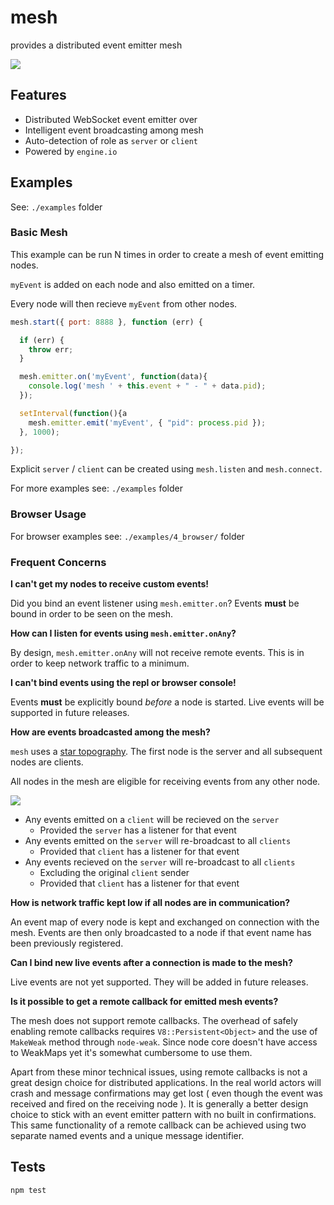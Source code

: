 # mesh

provides a distributed event emitter mesh

<img src="https://travis-ci.org/bigcompany/resource-mesh.svg?branch=master"/>

## Features

 - Distributed WebSocket event emitter over
 - Intelligent event broadcasting among mesh
 - Auto-detection of role as `server` or `client`
 - Powered by `engine.io`


## Examples

See: `./examples` folder

### Basic Mesh

This example can be run N times in order to create a mesh of event emitting nodes.

`myEvent` is added on each node and also emitted on a timer. 

Every node will then recieve `myEvent` from other nodes.

```js
mesh.start({ port: 8888 }, function (err) {

  if (err) {
    throw err;
  }

  mesh.emitter.on('myEvent', function(data){
    console.log('mesh ' + this.event + " - " + data.pid);
  });

  setInterval(function(){a
    mesh.emitter.emit('myEvent', { "pid": process.pid });
  }, 1000);

});
```

Explicit `server` / `client` can be created using `mesh.listen` and `mesh.connect`.

For more examples see: `./examples` folder

### Browser Usage

For browser examples see: `./examples/4_browser/` folder

### Frequent Concerns

**I can't get my nodes to receive custom events!**

Did you bind an event listener using `mesh.emitter.on`? Events **must** be bound in order to be seen on the mesh.

**How can I listen for events using `mesh.emitter.onAny`?**

By design, `mesh.emitter.onAny` will not receive remote events. This is in order to keep network traffic to a minimum.

**I can't bind events using the repl or browser console!**

Events **must** be explicitly bound *before* a node is started. Live events will be supported in future releases.

**How are events broadcasted among the mesh?**

`mesh` uses a [star topography](http://en.wikipedia.org/wiki/Star_network). The first node is the server and all subsequent nodes are clients.

All nodes in the mesh are eligible for receiving events from any other node.

<img src="http://en.wikipedia.org/wiki/Star_network#mediaviewer/File:StarNetwork.svg"/>

 - Any events emitted on a `client` will be recieved on the `server`
   - Provided the `server` has a listener for that event
 - Any events emitted on the `server` will re-broadcast to all `clients`
   - Provided that `client` has a listener for that event
 - Any events recieved on the `server` will re-broadcast to all `clients`
   - Excluding the original `client` sender
   - Provided that `client` has a listener for that event

**How is network traffic kept low if all nodes are in communication?**

An event map of every node is kept and exchanged on connection with the mesh. Events are then only broadcasted to a node if that event name has been previously registered.

**Can I bind new live events after a connection is made to the mesh?**

Live events are not yet supported. They will be added in future releases.

**Is it possible to get a remote callback for emitted mesh events?**

The mesh does not support remote callbacks. The overhead of safely enabling remote callbacks requires `V8::Persistent<Object>` and the use of `MakeWeak` method through `node-weak`. Since node core doesn't have access to WeakMaps yet it's somewhat cumbersome to use them.

Apart from these minor technical issues, using remote callbacks is not a great design choice for distributed applications. In the real world actors will crash and message confirmations may get lost ( even though the event was received and fired on the receiving node ). It is generally a better design choice to stick with an event emitter pattern with no built in confirmations. This same functionality of a remote callback can be achieved using two separate named events and a unique message identifier.



## Tests

```bash
npm test
```